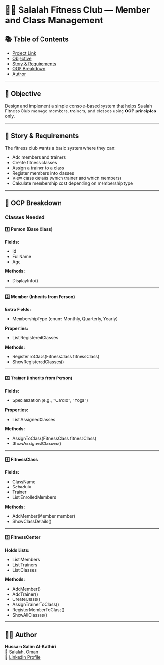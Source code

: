 # 🏋️‍♂️ Salalah Fitness Club — Member and Class Management

## 📚 Table of Contents
- [Project Link](https://github.com/Hussam-Alkathiri/Salalah-Fitness-ClubSolution/tree/master/Salalah%20Fitness%20Club)
- [Objective](#-objective)
- [Story & Requirements](#-story--requirements)
- [OOP Breakdown](#-oop-breakdown)
- [Author](#-author)

---

## 🎯 Objective
Design and implement a simple console-based system that helps Salalah Fitness Club manage members, trainers, and classes using **OOP principles** only.

---

## 📖 Story & Requirements
The fitness club wants a basic system where they can:  
- Add members and trainers  
- Create fitness classes  
- Assign a trainer to a class  
- Register members into classes  
- View class details (which trainer and which members)  
- Calculate membership cost depending on membership type  

---

## 🧩 OOP Breakdown

### Classes Needed

#### 1️⃣ Person (Base Class)
**Fields:**  
- Id  
- FullName  
- Age  

**Methods:**  
- DisplayInfo()  

---

#### 2️⃣ Member (Inherits from Person)
**Extra Fields:**  
- MembershipType (enum: Monthly, Quarterly, Yearly)  

**Properties:**  
- List<FitnessClass> RegisteredClasses  

**Methods:**  
- RegisterToClass(FitnessClass fitnessClass)  
- ShowRegisteredClasses()  

---

#### 3️⃣ Trainer (Inherits from Person)
**Fields:**  
- Specialization (e.g., "Cardio", "Yoga")  

**Properties:**  
- List<FitnessClass> AssignedClasses  

**Methods:**  
- AssignToClass(FitnessClass fitnessClass)  
- ShowAssignedClasses()  

---

#### 4️⃣ FitnessClass
**Fields:**  
- ClassName  
- Schedule  
- Trainer  
- List<Member> EnrolledMembers  

**Methods:**  
- AddMember(Member member)  
- ShowClassDetails()  

---

#### 5️⃣ FitnessCenter
**Holds Lists:**  
- List<Member> Members  
- List<Trainer> Trainers  
- List<FitnessClass> Classes  

**Methods:**  
- AddMember()  
- AddTrainer()  
- CreateClass()  
- AssignTrainerToClass()  
- RegisterMemberToClass()  
- ShowAllClasses()  

---

## 👨‍💻 Author
**Hussam Salim Al-Kathiri**  
📍 Salalah, Oman  
🔗 [LinkedIn Profile](https://www.linkedin.com/in/hussam-alkathiri)
